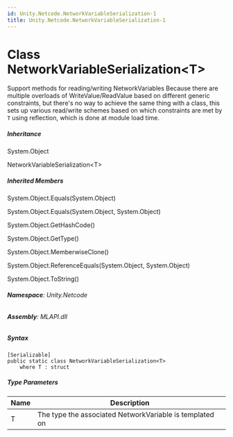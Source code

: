 ```yaml
---
id: Unity.Netcode.NetworkVariableSerialization-1
title: Unity.Netcode.NetworkVariableSerialization-1
---
```


# Class NetworkVariableSerialization\<T\>


Support methods for reading/writing NetworkVariables Because there are
multiple overloads of WriteValue/ReadValue based on different generic
constraints, but there's no way to achieve the same thing with a class,
this sets up various read/write schemes based on which constraints are
met by `T` using reflection, which is done at module load time.







##### Inheritance


System.Object




NetworkVariableSerialization\<T\>






##### Inherited Members



System.Object.Equals(System.Object)





System.Object.Equals(System.Object, System.Object)





System.Object.GetHashCode()





System.Object.GetType()





System.Object.MemberwiseClone()





System.Object.ReferenceEquals(System.Object, System.Object)





System.Object.ToString()





###### **Namespace**: Unity.Netcode

###### **Assembly**: MLAPI.dll

##### Syntax


``` lang-csharp
[Serializable]
public static class NetworkVariableSerialization<T>
    where T : struct
```



##### Type Parameters

| Name | Description                                             |
|------|---------------------------------------------------------|
| T    | The type the associated NetworkVariable is templated on |



